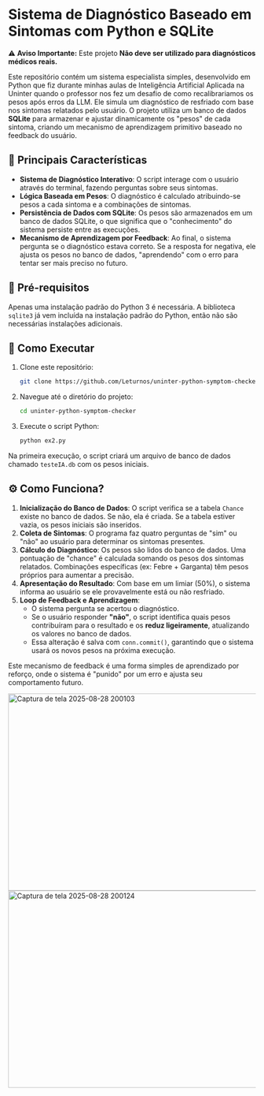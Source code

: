 # Sistema de Diagnóstico Baseado em Sintomas com Python e SQLite

⚠️ **Aviso Importante:** Este projeto **Não deve ser utilizado para diagnósticos médicos reais.**

Este repositório contém um sistema especialista simples, desenvolvido em Python que fiz durante minhas aulas de Inteligência Artificial Aplicada na Uninter quando o professor nos fez um desafio de como recalibrariamos os pesos após erros da LLM. Ele simula um diagnóstico de resfriado com base nos sintomas relatados pelo usuário. O projeto utiliza um banco de dados **SQLite** para armazenar e ajustar dinamicamente os "pesos" de cada sintoma, criando um mecanismo de aprendizagem primitivo baseado no feedback do usuário.

## 🎯 Principais Características

* **Sistema de Diagnóstico Interativo**: O script interage com o usuário através do terminal, fazendo perguntas sobre seus sintomas.
* **Lógica Baseada em Pesos**: O diagnóstico é calculado atribuindo-se pesos a cada sintoma e a combinações de sintomas.
* **Persistência de Dados com SQLite**: Os pesos são armazenados em um banco de dados SQLite, o que significa que o "conhecimento" do sistema persiste entre as execuções.
* **Mecanismo de Aprendizagem por Feedback**: Ao final, o sistema pergunta se o diagnóstico estava correto. Se a resposta for negativa, ele ajusta os pesos no banco de dados, "aprendendo" com o erro para tentar ser mais preciso no futuro.

## 🔧 Pré-requisitos

Apenas uma instalação padrão do Python 3 é necessária. A biblioteca `sqlite3` já vem incluída na instalação padrão do Python, então não são necessárias instalações adicionais.

## 🚀 Como Executar

1.  Clone este repositório:
    ```bash
    git clone https://github.com/Leturnos/uninter-python-symptom-checker.git
    ```
2.  Navegue até o diretório do projeto:
    ```bash
    cd uninter-python-symptom-checker
    ```
3.  Execute o script Python:
    ```bash
    python ex2.py
    ```
Na primeira execução, o script criará um arquivo de banco de dados chamado `testeIA.db` com os pesos iniciais.

## ⚙️ Como Funciona?

1.  **Inicialização do Banco de Dados**: O script verifica se a tabela `Chance` existe no banco de dados. Se não, ela é criada. Se a tabela estiver vazia, os pesos iniciais são inseridos.
2.  **Coleta de Sintomas**: O programa faz quatro perguntas de "sim" ou "não" ao usuário para determinar os sintomas presentes.
3.  **Cálculo do Diagnóstico**: Os pesos são lidos do banco de dados. Uma pontuação de "chance" é calculada somando os pesos dos sintomas relatados. Combinações específicas (ex: Febre + Garganta) têm pesos próprios para aumentar a precisão.
4.  **Apresentação do Resultado**: Com base em um limiar (50%), o sistema informa ao usuário se ele provavelmente está ou não resfriado.
5.  **Loop de Feedback e Aprendizagem**:
    * O sistema pergunta se acertou o diagnóstico.
    * Se o usuário responder **"não"**, o script identifica quais pesos contribuíram para o resultado e os **reduz ligeiramente**, atualizando os valores no banco de dados.
    * Essa alteração é salva com `conn.commit()`, garantindo que o sistema usará os novos pesos na próxima execução.

Este mecanismo de feedback é uma forma simples de aprendizado por reforço, onde o sistema é "punido" por um erro e ajusta seu comportamento futuro.

<img width="600" height="400" alt="Captura de tela 2025-08-28 200103" src="https://github.com/user-attachments/assets/1dfdbb16-7afc-4cad-aa43-a6ceb6353f3f" />
<img width="600" height="400" alt="Captura de tela 2025-08-28 200124" src="https://github.com/user-attachments/assets/324be772-d71d-4f5e-b2c1-7ce9d4595a2f" />


